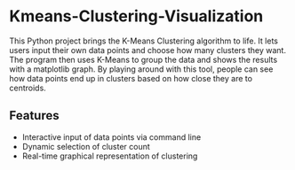 # Kmeans-Clustering-Visualization

This Python project brings the K-Means Clustering algorithm to life. It lets users input their own data points and choose how many clusters they want. The program then uses K-Means to group the data and shows the results with a matplotlib graph. By playing around with this tool, people can see how data points end up in clusters based on how close they are to centroids.

##  Features

- Interactive input of data points via command line
- Dynamic selection of cluster count
- Real-time graphical representation of clustering

